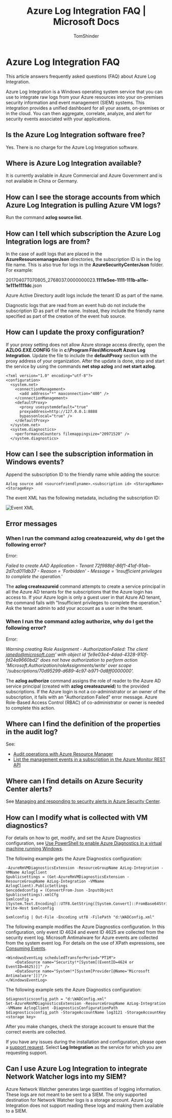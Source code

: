 ﻿---
title: Azure Log Integration FAQ | Microsoft Docs
description: This article answers questions about Azure Log Integration.
services: security
documentationcenter: na
author: TomShinder
manager: MBaldwin
editor: TerryLanfear

ms.assetid: d06d1ac5-5c3b-49de-800e-4d54b3064c64
ms.service: security
ms.devlang: na
ms.topic: article
ms.tgt_pltfrm: na
ms.workload8: na
ms.date: 08/07/2017
ms.author: TomSh
ms.custom: azlog

---
# Azure Log Integration FAQ
This article answers frequently asked questions (FAQ) about Azure Log Integration. 

Azure Log Integration is a Windows operating system service that you can use to integrate raw logs from your Azure resources into your on-premises security information and event management (SIEM) systems. This integration provides a unified dashboard for all your assets, on-premises or in the cloud. You can then aggregate, correlate, analyze, and alert for security events associated with your applications.

## Is the Azure Log Integration software free?
Yes. There is no charge for the Azure Log Integration software.

## Where is Azure Log Integration available?

It is currently available in Azure Commercial and Azure Government and is not available in China or Germany.

## How can I see the storage accounts from which Azure Log Integration is pulling Azure VM logs?
Run the command **azlog source list**.

## How can I tell which subscription the Azure Log Integration logs are from?

In the case of audit logs that are placed in the **AzureResourcemanagerJson** directories, the subscription ID is in the log file name. This is also true for logs in the **AzureSecurityCenterJson** folder. For example:

20170407T070805_2768037.0000000023.**1111e5ee-1111-111b-a11e-1e111e1111dc**.json

Azure Active Directory audit logs include the tenant ID as part of the name.

Diagnostic logs that are read from an event hub do not include the subscription ID as part of the name. Instead, they include the friendly name specified as part of the creation of the event hub source. 

## How can I update the proxy configuration?
If your proxy setting does not allow Azure storage access directly, open the **AZLOG.EXE.CONFIG** file in **c:\Program Files\Microsoft Azure Log Integration**. Update the file to include the **defaultProxy** section with the proxy address of your organization. After the update is done, stop and start the service by using the commands **net stop azlog** and **net start azlog**.

    <?xml version="1.0" encoding="utf-8"?>
    <configuration>
      <system.net>
        <connectionManagement>
          <add address="*" maxconnection="400" />
        </connectionManagement>
        <defaultProxy>
          <proxy usesystemdefault="true"
          proxyaddress=http://127.0.0.1:8888
          bypassonlocal="true" />
        </defaultProxy>
      </system.net>
      <system.diagnostics>
        <performanceCounters filemappingsize="20971520" />
      </system.diagnostics>   

## How can I see the subscription information in Windows events?
Append the subscription ID to the friendly name while adding the source:

    Azlog source add <sourcefriendlyname>.<subscription id> <StorageName> <StorageKey>  
The event XML has the following metadata, including the subscription ID:

![Event XML][1]

## Error messages
### When I run the command **azlog createazureid**, why do I get the following error?
Error:

  *Failed to create AAD Application - Tenant 72f988bf-86f1-41af-91ab-2d7cd011db37 - Reason = 'Forbidden' - Message = 'Insufficient privileges to complete the operation.'*

The **azlog createazureid** command attempts to create a service principal in all the Azure AD tenants for the subscriptions that the Azure login has access to. If your Azure login is only a guest user in that Azure AD tenant, the command fails with "Insufficient privileges to complete the operation." Ask the tenant admin to add your account as a user in the tenant.

### When I run the command **azlog authorize**, why do I get the following error?
Error:

  *Warning creating Role Assignment - AuthorizationFailed: The client janedo@microsoft.com' with object id 'fe9e03e4-4dad-4328-910f-fd24a9660bd2' does not have authorization to perform action 'Microsoft.Authorization/roleAssignments/write' over scope '/subscriptions/70d95299-d689-4c97-b971-0d8ff0000000'.*

The **azlog authorize** command assigns the role of reader to the Azure AD service principal (created with **azlog createazureid**) to the provided subscriptions. If the Azure login is not a co-administrator or an owner of the subscription, it fails with an "Authorization Failed" error message. Azure Role-Based Access Control (RBAC) of co-administrator or owner is needed to complete this action.

## Where can I find the definition of the properties in the audit log?
See:

* [Audit operations with Azure Resource Manager](../azure-resource-manager/resource-group-audit.md)
* [List the management events in a subscription in the Azure Monitor REST API](https://msdn.microsoft.com/library/azure/dn931934.aspx)

## Where can I find details on Azure Security Center alerts?
See [Managing and responding to security alerts in Azure Security Center](../security-center/security-center-managing-and-responding-alerts.md).

## How can I modify what is collected with VM diagnostics?
For details on how to get, modify, and set the Azure Diagnostics configuration, see [Use PowerShell to enable Azure Diagnostics in a virtual machine running Windows](../virtual-machines/windows/ps-extensions-diagnostics.md?toc=%2fazure%2fvirtual-machines%2fwindows%2ftoc.json). 

The following example gets the Azure Diagnostics configuration:

    -AzureRmVMDiagnosticsExtension -ResourceGroupName AzLog-Integration -VMName AzlogClient
    $publicsettings = (Get-AzureRmVMDiagnosticsExtension -ResourceGroupName AzLog-Integration -VMName AzlogClient).PublicSettings
    $encodedconfig = (ConvertFrom-Json -InputObject $publicsettings).xmlCfg
    $xmlconfig = [System.Text.Encoding]::UTF8.GetString([System.Convert]::FromBase64String($encodedconfig))
    Write-Host $xmlconfig

    $xmlconfig | Out-File -Encoding utf8 -FilePath "d:\WADConfig.xml"

The following example modifies the Azure Diagnostics configuration. In this configuration, only event ID 4624 and event ID 4625 are collected from the security event log. Microsoft Antimalware for Azure events are collected from the system event log. For details on the use of XPath expressions, see [Consuming Events](https://msdn.microsoft.com/library/windows/desktop/dd996910(v=vs.85)).

    <WindowsEventLog scheduledTransferPeriod="PT1M">
        <DataSource name="Security!*[System[(EventID=4624 or EventID=4625)]]" />
        <DataSource name="System!*[System[Provider[@Name='Microsoft Antimalware']]]"/>
    </WindowsEventLog>

The following example sets the Azure Diagnostics configuration:

    $diagnosticsconfig_path = "d:\WADConfig.xml"
    Set-AzureRmVMDiagnosticsExtension -ResourceGroupName AzLog-Integration -VMName AzlogClient -DiagnosticsConfigurationPath $diagnosticsconfig_path -StorageAccountName log3121 -StorageAccountKey <storage key>

After you make changes, check the storage account to ensure that the correct events are collected.

If you have any issues during the installation and configuration, please open a [support request](https://docs.microsoft.com/azure/azure-supportability/how-to-create-azure-support-request). Select **Log Integration** as the service for which you are requesting support.

## Can I use Azure Log Integration to integrate Network Watcher logs into my SIEM?

Azure Network Watcher generates large quantities of logging information. These logs are not meant to be sent to a SIEM. The only supported destination for Network Watcher logs is a storage account. Azure Log Integration does not support reading these logs and making them available to a SIEM.

<!--Image references-->
[1]: ./media/security-azure-log-integration-faq/event-xml.png
